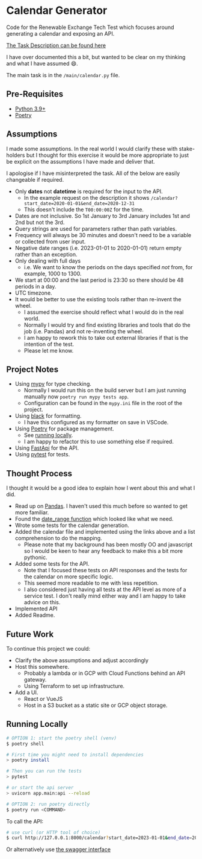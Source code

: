 # Calendar Generator

Code for the Renewable Exchange Tech Test which focuses around generating a calendar and exposing an API.

[The Task Description can be found here](https://zglinski.com/backend/)

I have over documented this a bit, but wanted to be clear on my thinking and what I have assumed :smile:.

The main task is in the `/main/calendar.py` file.

## Pre-Requisites

- [Python 3.9+](https://www.python.org/downloads/release/python-390/)
- [Poetry](https://python-poetry.org/docs)

## Assumptions

I made some assumptions. In the real world I would clarify these with stake-holders but I thought for this exercise it would be more appropriate to just be explicit on the assumptions I have made and deliver that.

I apologise if I have misinterpreted the task. All of the below are easily changeable if required.

- Only **dates** not **datetime** is required for the input to the API.
  - In the example request on the description it shows `/calendar?start_date=2020-01-01&end_date=2020-12-31`
  - This doesn't include the `T00:00:00Z` for the time.
- Dates are not inclusive. So 1st January to 3rd January includes 1st and 2nd but not the 3rd.
- Query strings are used for parameters rather than path variables.
- Frequency will always be 30 minutes and doesn't need to be a variable or collected from user input.
- Negative date ranges (i.e. 2023-01-01 to 2020-01-01) return empty rather than an exception.
- Only dealing with full days
  - i.e. We want to know the periods on the days specified _not_ from, for example, 1000 to 1300.
- We start at 00:00 and the last period is 23:30 so there should be 48 periods in a day.
- UTC timezone.
- It would be better to use the existing tools rather than re-invent the wheel.
  - I assumed the exercise should reflect what I would do in the real world.
  - Normally I would try and find existing libraries and tools that do the job (i.e. Pandas) and not re-inventing the wheel.
  - I am happy to rework this to take out external libraries if that is the intention of the test.
  - Please let me know.

## Project Notes

- Using [mypy](https://mypy.readthedocs.io/en/stable/index.html) for type checking.
  - Normally I would run this on the build server but I am just running manually now `poetry run mypy tests app`.
  - Configuration can be found in the `mypy.ini` file in the root of the project.
- Using [black](https://black.readthedocs.io/en/stable/index.html) for formatting.
  - I have this configured as my formatter on save in VSCode.
- Using [Poetry](https://python-poetry.org/docs) for package management.
  - See [running locally](#running-locally).
  - I am happy to refactor this to use something else if required.
- Using [FastApi](https://fastapi.tiangolo.com/) for the API.
- Using [pytest](https://pytest.org/) for tests.

## Thought Process

I thought it would be a good idea to explain how I went about this and what I did.

- Read up on [Pandas](https://pandas.pydata.org/). I haven't used this much before so wanted to get more familiar.
- Found the [date_range function](https://pandas.pydata.org/docs/reference/api/pandas.date_range.html) which looked like what we need.
- Wrote some tests for the calendar generation.
- Added the calendar file and implemented using the links above and a list comprehension to do the mapping.
  - Please note that my background has been mostly OO and javascript so I would be keen to hear any feedback to make this a bit more pythonic.
- Added some tests for the API.
  - Note that I focused these tests on API responses and the tests for the calendar on more specific logic.
  - This seemed more readable to me with less repetition.
  - I also considered just having all tests at the API level as more of a service test. I don't really mind either way and I am happy to take advice on this.
- Implemented API
- Added Readme.

## Future Work

To continue this project we could:

- Clarify the above assumptions and adjust accordingly
- Host this somewhere.
  - Probably a lambda or in GCP with Cloud Functions behind an API gateway.
  - Using Terraform to set up infrastructure.
- Add a UI.
  - React or VueJS
  - Host in a S3 bucket as a static site or GCP object storage.

## Running Locally

```bash
# OPTION 1: start the poetry shell (venv)
$ poetry shell

# First time you might need to install dependencies
> poetry install

# Then you can run the tests
> pytest

# or start the api server
> uvicorn app.main:api --reload

# OPTION 2: run poetry directly
$ poetry run <COMMAND>
```

To call the API:

```bash
# use curl (or HTTP tool of choice)
$ curl http://127.0.0.1:8000/calendar?start_date=2023-01-01&end_date=2023-01-02
```

Or alternatively use [the swagger interface](http://127.0.0.1:8000/docs)
